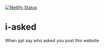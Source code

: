 [![Netlify Status](https://api.netlify.com/api/v1/badges/befdec2c-fd46-4059-a608-9eab0e9f3e06/deploy-status)](https://app.netlify.com/sites/i-asked/deploys)

# i-asked
 When ppl say who asked you post this website
